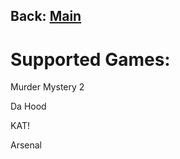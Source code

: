 ## Back: [Main](https://github.com/RG2N/RGHub/blob/main/readme.md)

# Supported Games:

Murder Mystery 2

Da Hood

KAT!

Arsenal
